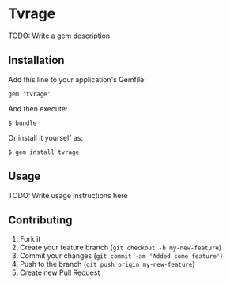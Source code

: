 # Tvrage

TODO: Write a gem description

## Installation

Add this line to your application's Gemfile:

    gem 'tvrage'

And then execute:

    $ bundle

Or install it yourself as:

    $ gem install tvrage

## Usage

TODO: Write usage instructions here

## Contributing

1. Fork it
2. Create your feature branch (`git checkout -b my-new-feature`)
3. Commit your changes (`git commit -am 'Added some feature'`)
4. Push to the branch (`git push origin my-new-feature`)
5. Create new Pull Request
